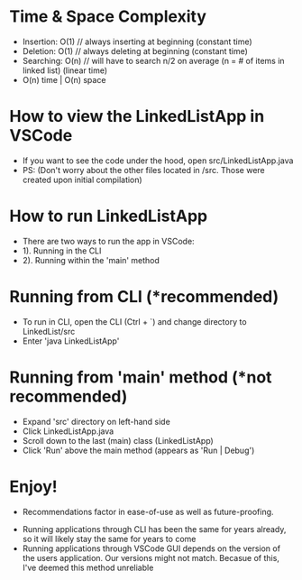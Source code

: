 # Time & Space Complexity
- Insertion: O(1) // always inserting at beginning (constant time)
- Deletion: O(1) // always deleting at beginning (constant time)
- Searching: O(n) // will have to search n/2 on average (n = # of items in linked list) (linear time)
- O(n) time | O(n) space

# How to view the LinkedListApp in VSCode
- If you want to see the code under the hood, open src/LinkedListApp.java
- PS: (Don't worry about the other files located in /src. Those were created upon initial compilation)

# How to run LinkedListApp
- There are two ways to run the app in VSCode:
- 1). Running in the CLI
- 2). Running within the 'main' method

# Running from CLI (*recommended)
- To run in CLI, open the CLI (Ctrl + `) and change directory to LinkedList/src
- Enter 'java LinkedListApp'

# Running from 'main' method (*not recommended)
- Expand 'src' directory on left-hand side
- Click LinkedListApp.java
- Scroll down to the last (main) class (LinkedListApp)
- Click 'Run' above the main method (appears as 'Run | Debug')

# Enjoy!

* Recommendations factor in ease-of-use as well as future-proofing.
- Running applications through CLI has been the same for years already, so it will likely stay the same for years to come
- Running applications through VSCode GUI depends on the version of the users application. Our versions might not match. Becasue of this, I've deemed this method unreliable